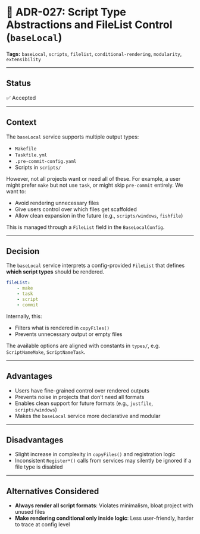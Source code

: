 # 📄 ADR-027: Script Type Abstractions and FileList Control (`baseLocal`)

**Tags:** `baseLocal`, `scripts`, `filelist`, `conditional-rendering`, `modularity`, `extensibility`

---

## Status

✅ Accepted

---

## Context

The `baseLocal` service supports multiple output types:

- `Makefile`
- `Taskfile.yml`
- `.pre-commit-config.yaml`
- Scripts in `scripts/`

However, not all projects want or need all of these. For example, a user might prefer `make` but not use `task`,
or might skip `pre-commit` entirely. We want to:

- Avoid rendering unnecessary files
- Give users control over which files get scaffolded
- Allow clean expansion in the future (e.g., `scripts/windows`, `fishfile`)

This is managed through a `FileList` field in the `BaseLocalConfig`.

---

## Decision

The `baseLocal` service interprets a config-provided `FileList` that defines **which script types** should be rendered.

```yaml
fileList:
    - make
    - task
    - script
    - commit
```

Internally, this:

- Filters what is rendered in `copyFiles()`
- Prevents unnecessary output or empty files

The available options are aligned with constants in `types/`, e.g. `ScriptNameMake`, `ScriptNameTask`.

---

## Advantages

- Users have fine-grained control over rendered outputs
- Prevents noise in projects that don’t need all formats
- Enables clean support for future formats (e.g., `justfile`, `scripts/windows`)
- Makes the `baseLocal` service more declarative and modular

---

## Disadvantages

- Slight increase in complexity in `copyFiles()` and registration logic
- Inconsistent `Register*()` calls from services may silently be ignored if a file type is disabled

---

## Alternatives Considered

- **Always render all script formats**: Violates minimalism, bloat project with unused files
- **Make rendering conditional only inside logic**: Less user-friendly, harder to trace at config level
